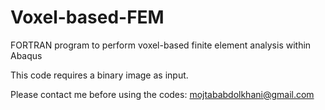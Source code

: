 # Voxel-based-FEM
FORTRAN program to perform voxel-based finite element analysis within Abaqus

This code requires a binary image as input.

Please contact me before using the codes: mojtababdolkhani@gmail.com
